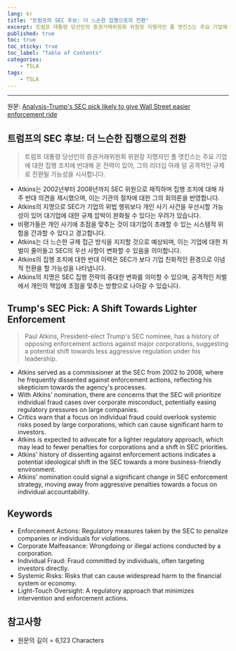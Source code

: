 ```yaml
---
lang: kr
title: "트럼프의 SEC 후보: 더 느슨한 집행으로의 전환"
excerpt: 트럼프 대통령 당선인의 증권거래위원회 위원장 지명자인 폴 앳킨스는 주요 기업에 대한 집행 조치에 반대해 온 전력이 있어, 그의 리더십 아래 덜 공격적인 규제로 전환될 가능성을 시사합니다.
published: true
toc: true
toc_sticky: true
toc_label: "Table of Contents"
categories:
    - TSLA
tags:
    - TSLA
---
```


---

  원문: [Analysis-Trump's SEC pick likely to give Wall Street easier enforcement ride](https://www.investing.com/news/stock-market-news/analysistrumps-sec-pick-likely-to-give-wall-street-easier-enforcement-ride-3799703)

## 트럼프의 SEC 후보: 더 느슨한 집행으로의 전환

> 트럼프 대통령 당선인의 증권거래위원회 위원장 지명자인 폴 앳킨스는 주요 기업에 대한 집행 조치에 반대해 온 전력이 있어, 그의 리더십 아래 덜 공격적인 규제로 전환될 가능성을 시사합니다.


- Atkins는 2002년부터 2008년까지 SEC 위원으로 재직하며 집행 조치에 대해 자주 반대 의견을 제시했으며, 이는 기관의 절차에 대한 그의 회의론을 반영합니다.
- Atkins의 지명으로 SEC가 기업의 위법 행위보다 개인 사기 사건을 우선시할 가능성이 있어 대기업에 대한 규제 압박이 완화될 수 있다는 우려가 있습니다.
- 비평가들은 개인 사기에 초점을 맞추는 것이 대기업이 초래할 수 있는 시스템적 위험을 간과할 수 있다고 경고합니다.
- Atkins는 더 느슨한 규제 접근 방식을 지지할 것으로 예상되며, 이는 기업에 대한 처벌이 줄어들고 SEC의 우선 사항이 변화할 수 있음을 의미합니다.
- Atkins의 집행 조치에 대한 반대 이력은 SEC가 보다 기업 친화적인 환경으로 이념적 전환을 할 가능성을 나타냅니다.
- Atkins의 지명은 SEC 집행 전략의 중대한 변화를 의미할 수 있으며, 공격적인 처벌에서 개인의 책임에 초점을 맞추는 방향으로 나아갈 수 있습니다.

## Trump's SEC Pick: A Shift Towards Lighter Enforcement

> Paul Atkins, President-elect Trump's SEC nominee, has a history of opposing enforcement actions against major corporations, suggesting a potential shift towards less aggressive regulation under his leadership.


- Atkins served as a commissioner at the SEC from 2002 to 2008, where he frequently dissented against enforcement actions, reflecting his skepticism towards the agency's processes.
- With Atkins' nomination, there are concerns that the SEC will prioritize individual fraud cases over corporate misconduct, potentially easing regulatory pressures on large companies.
- Critics warn that a focus on individual fraud could overlook systemic risks posed by large corporations, which can cause significant harm to investors.
- Atkins is expected to advocate for a lighter regulatory approach, which may lead to fewer penalties for corporations and a shift in SEC priorities.
- Atkins' history of dissenting against enforcement actions indicates a potential ideological shift in the SEC towards a more business-friendly environment.
- Atkins' nomination could signal a significant change in SEC enforcement strategy, moving away from aggressive penalties towards a focus on individual accountability.

## Keywords

- Enforcement Actions: Regulatory measures taken by the SEC to penalize companies or individuals for violations.
- Corporate Malfeasance: Wrongdoing or illegal actions conducted by a corporation.
- Individual Fraud: Fraud committed by individuals, often targeting investors directly.
- Systemic Risks: Risks that can cause widespread harm to the financial system or economy.
- Light-Touch Oversight: A regulatory approach that minimizes intervention and enforcement actions.

## 참고사항

- 원문의 길이 = 6,123 Characters

